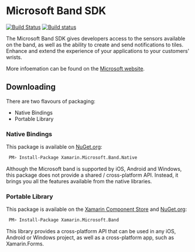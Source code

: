 # Microsoft Band SDK

[![Build Status][t-img]][t-link]  [![Build status][a-img]][a-link]

The Microsoft Band SDK gives developers access to the sensors available on the 
band, as well as the ability to create and send notifications to tiles. Enhance 
and extend the experience of your applications to your customers' wrists.

More infoemation can be found on the [Microsoft website][dev].

## Downloading

There are two flavours of packaging:

 - Native Bindings
 - Portable Library

### Native Bindings

This package is available on [NuGet.org][nuget]:

```bash
 PM> Install-Package Xamarin.Microsoft.Band.Native
```

Although the Microsoft band is supported by iOS, Android and Windows, this 
package does not provide a shared / cross-platform API. Instead, it brings
you all the features available from the native libraries.

### Portable Library

This package is available on the [Xamarin Component Store][store-pcl] and 
[NuGet.org][nuget-pcl]:

```bash
 PM> Install-Package Xamarin.Microsoft.Band
```

This library provides a cross-platform API that can be used in any
iOS, Android or Windows project, as well as a cross-platform app, such
as Xamarin.Forms.

[dev]:http://developer.microsoftband.com/
[nuget]: https://www.nuget.org/packages/Xamarin.Microsoft.Band.Native
[nuget-pcl]: https://www.nuget.org/packages/Xamarin.Microsoft.Band
[store-pcl]: https://components.xamarin.com/view/microsoft-band-sdk
[t-img]: https://travis-ci.org/mattleibow/Microsoft-Band-SDK-Bindings.svg?branch=travis-ci
[t-link]: https://travis-ci.org/mattleibow/Microsoft-Band-SDK-Bindings
[a-img]: https://ci.appveyor.com/api/projects/status/d35thffd9htg4wke/branch/travis-ci?svg=true
[a-link]: https://ci.appveyor.com/project/mattleibow/microsoft-band-sdk-bindings
